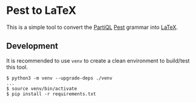 # Pest to LaTeX

This is a simple tool to convert the [PartiQL] [Pest] grammar into [LaTeX].

## Development
It is recommended to use `venv` to create a clean environment to build/test this tool.

```
$ python3 -m venv --upgrade-deps ./venv
...
$ source venv/bin/activate
$ pip install -r requirements.txt
```

[PartiQL]: https://partiql.org/
[Pest]: https://pest.rs/
[LaTeX]: https://www.latex-project.org/
